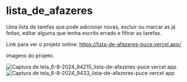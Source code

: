 # lista_de_afazeres
Uma lista de tarefas que pode adicionar novas, excluir ou marcar as já feitas, editar alguma que tenha escrito errado e filtrar as tarefas.

Link para ver o projeto online: https://lista-de-afazeres-puce.vercel.app/

imagens do projeto.

![Captura de tela_6-8-2024_94215_lista-de-afazeres-puce vercel app](https://github.com/user-attachments/assets/f5830bba-1696-489b-8665-66ca5e9a6410)
![Captura de tela_6-8-2024_9433_lista-de-afazeres-puce vercel app](https://github.com/user-attachments/assets/00030787-2a09-4d35-8dbf-bc3ff065361f)
